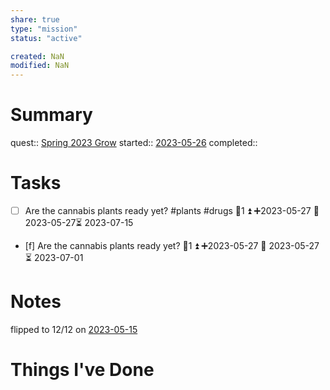 ```yaml
---
share: true
type: "mission"
status: "active"

created: NaN 
modified: NaN
---
```

 
# Summary
quest:: [Spring 2023 Grow](./Spring%202023%20Grow.md)
started:: [2023-05-26](./2023-05-26.md)
completed:: 
# Tasks
- [ ] Are the cannabis plants ready yet? #plants #drugs 🥄1 ⏫ ➕2023-05-27 🛫 2023-05-27⏳ 2023-07-15 
- [f] Are the cannabis plants ready yet? 🥄1 ⏫ ➕2023-05-27 🛫 2023-05-27⏳ 2023-07-01 
# Notes
flipped to 12/12 on [2023-05-15](./2023-05-15.md)
# Things I've Done